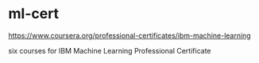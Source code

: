 # ml-cert
https://www.coursera.org/professional-certificates/ibm-machine-learning

six courses for IBM Machine Learning Professional Certificate